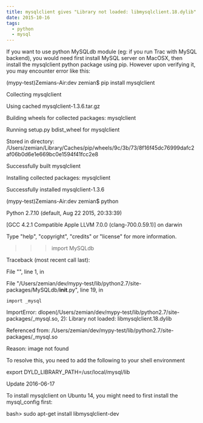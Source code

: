 ```yaml
---
title: mysqlclient gives "Library not loaded: libmysqlclient.18.dylib" error
date: 2015-10-16
tags:
  - python
  - mysql
---
```

If you want to use python MySQLdb module (eg: if you run Trac with MySQL backend), you would need first install MySQL server on MacOSX, then install the mysqlclient python package using pip. However upon verifying it, you may encounter error like this:

(mypy-test)Zemians-Air:dev zemian$ pip install mysqlclient

Collecting mysqlclient

  Using cached mysqlclient-1.3.6.tar.gz

Building wheels for collected packages: mysqlclient

  Running setup.py bdist_wheel for mysqlclient

  Stored in directory: /Users/zemian/Library/Caches/pip/wheels/9c/3b/73/8f16f45dc76999dafc2af06b0d6e1e669bc0e1594f41fcc2e8

Successfully built mysqlclient

Installing collected packages: mysqlclient

Successfully installed mysqlclient-1.3.6

(mypy-test)Zemians-Air:dev zemian$ python

Python 2.7.10 (default, Aug 22 2015, 20:33:39) 

[GCC 4.2.1 Compatible Apple LLVM 7.0.0 (clang-700.0.59.1)] on darwin

Type "help", "copyright", "credits" or "license" for more information.

>>> import MySQLdb

Traceback (most recent call last):

  File "<stdin>", line 1, in <module>

  File "/Users/zemian/dev/mypy-test/lib/python2.7/site-packages/MySQLdb/__init__.py", line 19, in <module>

    import _mysql

ImportError: dlopen(/Users/zemian/dev/mypy-test/lib/python2.7/site-packages/_mysql.so, 2): Library not loaded: libmysqlclient.18.dylib

  Referenced from: /Users/zemian/dev/mypy-test/lib/python2.7/site-packages/_mysql.so

  Reason: image not found

To resolve this, you need to add the following to your shell environment

export DYLD_LIBRARY_PATH=/usr/local/mysql/lib

Update 2016-06-17

To install mysqlclient on Ubuntu 14, you might need to first install the mysql_config first:

  bash> sudo apt-get install libmysqlclient-dev